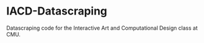 # IACD-Datascraping
Datascraping code for the Interactive Art and Computational Design class at CMU.
